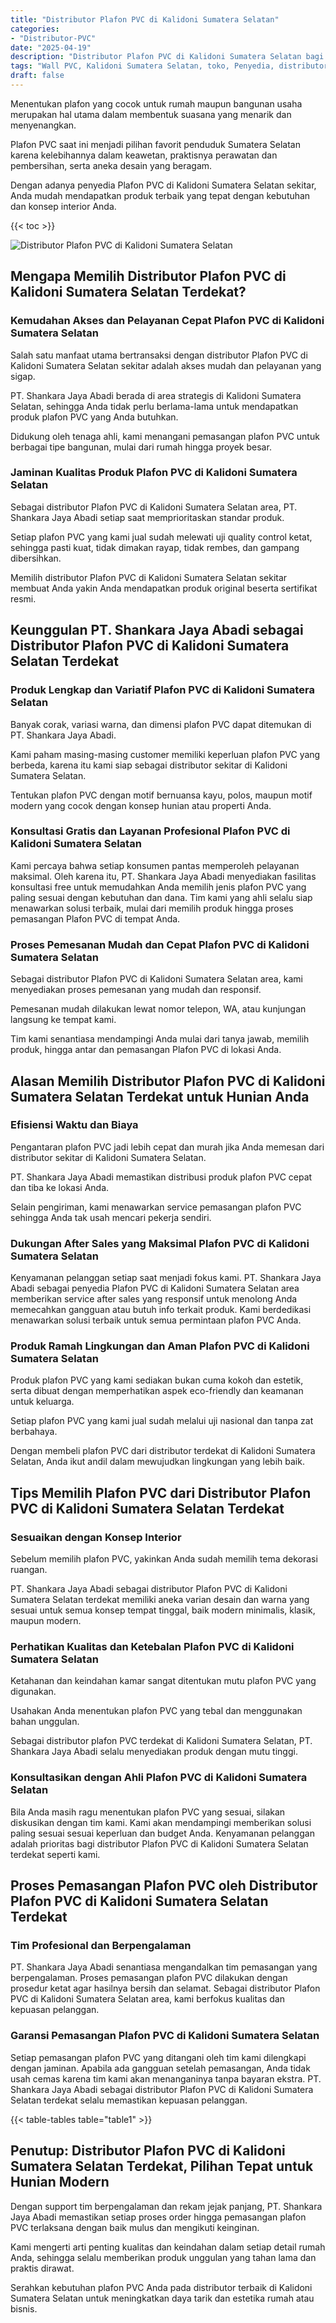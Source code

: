 ```yaml
---
title: "Distributor Plafon PVC di Kalidoni Sumatera Selatan"
categories: 
- "Distributor-PVC"
date: "2025-04-19"
description: "Distributor Plafon PVC di Kalidoni Sumatera Selatan bagi rumah, office, serta gerai. Material berkualitas, pilihan motif, pilihan warna modern, dengan jasa penempatan ditangani oleh tim profesional dan garansi resmi!|Jasa distribusi Plafon PVC di Kalidoni Sumatera Selatan untuk keperluan tempat tinggal, office, maupun toko, beserta panel unggulan dan pemasangan oleh tenaga ahli berpengalaman dan garansi resmi.|Pilihan Plafon PVC di Kalidoni Sumatera Selatan yang andal untuk hunian, office, serta toko, dengan panel terbaik dan pemasangan oleh teknisi ahli dan garansi resmi.|Distribusi Plafon PVC di Kalidoni Sumatera Selatan untuk rumah, office, serta gerai, beserta panel unggulan dan penempatan ditangani oleh tenaga ahli profesional, disertai beserta kepastian resmi.}"
tags: "Wall PVC, Kalidoni Sumatera Selatan, toko, Penyedia, distributor"
draft: false
---
```


Menentukan plafon yang cocok untuk rumah maupun bangunan usaha merupakan hal utama dalam membentuk suasana yang menarik dan menyenangkan.

Plafon PVC saat ini menjadi pilihan favorit penduduk Sumatera Selatan karena kelebihannya dalam keawetan, praktisnya perawatan dan pembersihan, serta aneka desain yang beragam.

Dengan adanya penyedia Plafon PVC di Kalidoni Sumatera Selatan sekitar, Anda mudah mendapatkan produk terbaik yang tepat dengan kebutuhan dan konsep interior Anda.

{{< toc >}}

![Distributor Plafon PVC di Kalidoni Sumatera Selatan](/images/Distributor-PVC/Distributor-Plafon-PVC-di-Kalidoni-Sumatera-Selatan.png)


## Mengapa Memilih Distributor Plafon PVC di Kalidoni Sumatera Selatan Terdekat?

### Kemudahan Akses dan Pelayanan Cepat Plafon PVC di Kalidoni Sumatera Selatan

Salah satu manfaat utama bertransaksi dengan distributor Plafon PVC di Kalidoni Sumatera Selatan sekitar adalah akses mudah dan pelayanan yang sigap.

PT. Shankara Jaya Abadi berada di area strategis di Kalidoni Sumatera Selatan, sehingga Anda tidak perlu berlama-lama untuk mendapatkan produk plafon PVC yang Anda butuhkan.

Didukung oleh tenaga ahli, kami menangani pemasangan plafon PVC untuk berbagai tipe bangunan, mulai dari rumah hingga proyek besar.

### Jaminan Kualitas Produk Plafon PVC di Kalidoni Sumatera Selatan

Sebagai distributor Plafon PVC di Kalidoni Sumatera Selatan area, PT. Shankara Jaya Abadi setiap saat memprioritaskan standar produk.

Setiap plafon PVC yang kami jual sudah melewati uji quality control ketat, sehingga pasti kuat, tidak dimakan rayap, tidak rembes, dan gampang dibersihkan.

Memilih distributor Plafon PVC di Kalidoni Sumatera Selatan sekitar membuat Anda yakin Anda mendapatkan produk original beserta sertifikat resmi.

## Keunggulan PT. Shankara Jaya Abadi sebagai Distributor Plafon PVC di Kalidoni Sumatera Selatan Terdekat

### Produk Lengkap dan Variatif Plafon PVC di Kalidoni Sumatera Selatan

Banyak corak, variasi warna, dan dimensi plafon PVC dapat ditemukan di PT. Shankara Jaya Abadi.

Kami paham masing-masing customer memiliki keperluan plafon PVC yang berbeda, karena itu kami siap sebagai distributor sekitar di Kalidoni Sumatera Selatan.

Tentukan plafon PVC dengan motif bernuansa kayu, polos, maupun motif modern yang cocok dengan konsep hunian atau properti Anda.

### Konsultasi Gratis dan Layanan Profesional Plafon PVC di Kalidoni Sumatera Selatan

Kami percaya bahwa setiap konsumen pantas memperoleh pelayanan maksimal. Oleh karena itu, PT. Shankara Jaya Abadi menyediakan fasilitas konsultasi free untuk memudahkan Anda memilih jenis plafon PVC yang paling sesuai dengan kebutuhan dan dana. Tim kami yang ahli selalu siap menawarkan solusi terbaik, mulai dari memilih produk hingga proses pemasangan Plafon PVC di tempat Anda.

### Proses Pemesanan Mudah dan Cepat Plafon PVC di Kalidoni Sumatera Selatan

Sebagai distributor Plafon PVC di Kalidoni Sumatera Selatan area, kami menyediakan proses pemesanan yang mudah dan responsif.

Pemesanan mudah dilakukan lewat nomor telepon, WA, atau kunjungan langsung ke tempat kami.

Tim kami senantiasa mendampingi Anda mulai dari tanya jawab, memilih produk, hingga antar dan pemasangan Plafon PVC di lokasi Anda.

## Alasan Memilih Distributor Plafon PVC di Kalidoni Sumatera Selatan Terdekat untuk Hunian Anda

### Efisiensi Waktu dan Biaya

Pengantaran plafon PVC jadi lebih cepat dan murah jika Anda memesan dari distributor sekitar di Kalidoni Sumatera Selatan.

PT. Shankara Jaya Abadi memastikan distribusi produk plafon PVC cepat dan tiba ke lokasi Anda.

Selain pengiriman, kami menawarkan service pemasangan plafon PVC sehingga Anda tak usah mencari pekerja sendiri.

### Dukungan After Sales yang Maksimal Plafon PVC di Kalidoni Sumatera Selatan

Kenyamanan pelanggan setiap saat menjadi fokus kami. PT. Shankara Jaya Abadi sebagai penyedia Plafon PVC di Kalidoni Sumatera Selatan area memberikan service after sales yang responsif untuk menolong Anda memecahkan gangguan atau butuh info terkait produk. Kami berdedikasi menawarkan solusi terbaik untuk semua permintaan plafon PVC Anda.

### Produk Ramah Lingkungan dan Aman Plafon PVC di Kalidoni Sumatera Selatan

Produk plafon PVC yang kami sediakan bukan cuma kokoh dan estetik, serta dibuat dengan memperhatikan aspek eco-friendly dan keamanan untuk keluarga.

Setiap plafon PVC yang kami jual sudah melalui uji nasional dan tanpa zat berbahaya.

Dengan membeli plafon PVC dari distributor terdekat di Kalidoni Sumatera Selatan, Anda ikut andil dalam mewujudkan lingkungan yang lebih baik.

## Tips Memilih Plafon PVC dari Distributor Plafon PVC di Kalidoni Sumatera Selatan Terdekat

### Sesuaikan dengan Konsep Interior

Sebelum memilih plafon PVC, yakinkan Anda sudah memilih tema dekorasi ruangan.

PT. Shankara Jaya Abadi sebagai distributor Plafon PVC di Kalidoni Sumatera Selatan terdekat memiliki aneka varian desain dan warna yang sesuai untuk semua konsep tempat tinggal, baik modern minimalis, klasik, maupun modern.

### Perhatikan Kualitas dan Ketebalan Plafon PVC di Kalidoni Sumatera Selatan

Ketahanan dan keindahan kamar sangat ditentukan mutu plafon PVC yang digunakan.

Usahakan Anda menentukan plafon PVC yang tebal dan menggunakan bahan unggulan.

Sebagai distributor plafon PVC terdekat di Kalidoni Sumatera Selatan, PT. Shankara Jaya Abadi selalu menyediakan produk dengan mutu tinggi.

### Konsultasikan dengan Ahli Plafon PVC di Kalidoni Sumatera Selatan

Bila Anda masih ragu menentukan plafon PVC yang sesuai, silakan diskusikan dengan tim kami. Kami akan mendampingi memberikan solusi paling sesuai sesuai keperluan dan budget Anda. Kenyamanan pelanggan adalah prioritas bagi distributor Plafon PVC di Kalidoni Sumatera Selatan terdekat seperti kami.

## Proses Pemasangan Plafon PVC oleh Distributor Plafon PVC di Kalidoni Sumatera Selatan Terdekat

### Tim Profesional dan Berpengalaman

PT. Shankara Jaya Abadi senantiasa mengandalkan tim pemasangan yang berpengalaman. Proses pemasangan plafon PVC dilakukan dengan prosedur ketat agar hasilnya bersih dan selamat. Sebagai distributor Plafon PVC di Kalidoni Sumatera Selatan area, kami berfokus kualitas dan kepuasan pelanggan.

### Garansi Pemasangan Plafon PVC di Kalidoni Sumatera Selatan

Setiap pemasangan plafon PVC yang ditangani oleh tim kami dilengkapi dengan jaminan. Apabila ada gangguan setelah pemasangan, Anda tidak usah cemas karena tim kami akan menanganinya tanpa bayaran ekstra. PT. Shankara Jaya Abadi sebagai distributor Plafon PVC di Kalidoni Sumatera Selatan terdekat selalu memastikan kepuasan pelanggan.

{{< table-tables table="table1" >}}

## Penutup: Distributor Plafon PVC di Kalidoni Sumatera Selatan Terdekat, Pilihan Tepat untuk Hunian Modern

Dengan support tim berpengalaman dan rekam jejak panjang, PT. Shankara Jaya Abadi memastikan setiap proses order hingga pemasangan plafon PVC terlaksana dengan baik mulus dan mengikuti keinginan.

Kami mengerti arti penting kualitas dan keindahan dalam setiap detail rumah Anda, sehingga selalu memberikan produk unggulan yang tahan lama dan praktis dirawat.

Serahkan kebutuhan plafon PVC Anda pada distributor terbaik di Kalidoni Sumatera Selatan untuk meningkatkan daya tarik dan estetika rumah atau bisnis.